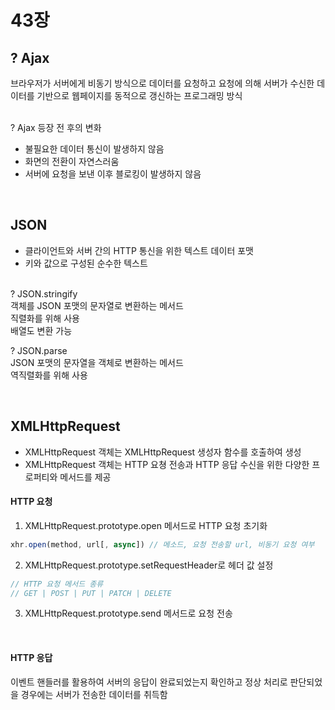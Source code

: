 # 43장

## ? Ajax
브라우저가 서버에게 비동기 방식으로 데이터를 요청하고 요청에 의해 서버가 수신한 데이터를 기반으로 웹페이지를 동적으로 갱신하는 프로그래밍 방식

<br>
? Ajax 등장 전 후의 변화

- 불필요한 데이터 통신이 발생하지 않음
- 화면의 전환이 자연스러움
- 서버에 요청을 보낸 이후 블로킹이 발생하지 않음

<br>

## JSON
- 클라이언트와 서버 간의 HTTP 통신을 위한 텍스트 데이터 포맷
- 키와 값으로 구성된 순수한 텍스트

<br>
? JSON.stringify
<br>
객체를 JSON 포맷의 문자열로 변환하는 메서드
<br>
직렬화를 위해 사용
<br>
배열도 변환 가능

<br>

? JSON.parse
<br>
JSON 포맷의 문자열을 객체로 변환하는 메서드
<br>
역직렬화를 위해 사용

<br>

## XMLHttpRequest
- XMLHttpRequest 객체는 XMLHttpRequest 생성자 함수를 호출하여 생성
- XMLHttpRequest 객체는 HTTP 요쳥 전송과 HTTP 응답 수신을 위한 다양한 프로퍼티와 메서드를 제공

#### HTTP 요청
1. XMLHttpRequest.prototype.open 메서드로 HTTP 요청 초기화

```javascript
xhr.open(method, url[, async]) // 메소드, 요청 전송할 url, 비동기 요청 여부
```
2. XMLHttpRequest.prototype.setRequestHeader로 헤더 값 설정

```javascript
// HTTP 요청 메서드 종류
// GET | POST | PUT | PATCH | DELETE
```
3. XMLHttpRequest.prototype.send 메서드로 요청 전송


<br>

#### HTTP 응답
이벤트 핸들러를 활용하여 서버의 응답이 완료되었는지 확인하고 정상 처리로 판단되었을 경우에는 서버가 전송한 데이터를 취득함
